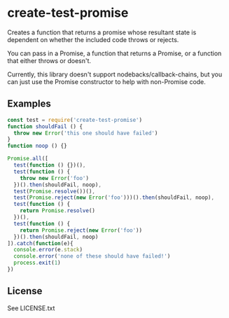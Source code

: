 # create-test-promise

Creates a function that returns a promise whose resultant state is dependent on
whether the included code throws or rejects.

You can pass in a Promise, a function that returns a Promise, or a function that
either throws or doesn't.

Currently, this library doesn't support nodebacks/callback-chains, but you can
just use the Promise constructor to help with non-Promise code.

## Examples

```js
const test = require('create-test-promise')
function shouldFail () {
  throw new Error('this one should have failed')
}
function noop () {}

Promise.all([
  test(function () {})(),
  test(function () {
    throw new Error('foo')
  })().then(shouldFail, noop),
  test(Promise.resolve())(),
  test(Promise.reject(new Error('foo')))().then(shouldFail, noop),
  test(function () {
    return Promise.resolve()
  })(),
  test(function () {
    return Promise.reject(new Error('foo'))
  })().then(shouldFail, noop)
]).catch(function(e){
  console.error(e.stack)
  console.error('none of these should have failed!')
  process.exit(1)
})
```

## License

See LICENSE.txt
